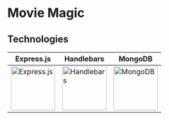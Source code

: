 # Movie Magic

## Technologies

| Express.js | Handlebars | MongoDB |
|------------|------------|---------|
| <img src="https://www.vectorlogo.zone/logos/expressjs/expressjs-ar21.svg" alt="Express.js" height="100px"> | <img src="https://handlebarsjs.com/images/handlebars_logo.png" alt="Handlebars" height="100px"> | <img src="https://www.vectorlogo.zone/logos/mongodb/mongodb-ar21.svg" alt="MongoDB" height="100px"> |
